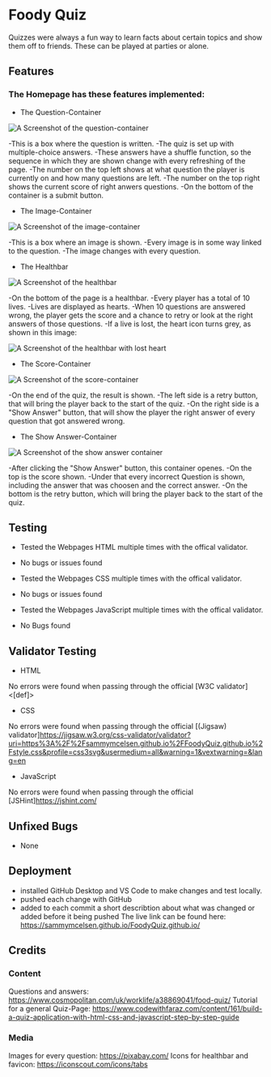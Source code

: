 # Foody Quiz

Quizzes were always a fun way to learn facts about certain topics and show them off to friends.
These can be played at parties or alone.

## Features

### The Homepage has these features implemented:

+ The Question-Container

![A Screenshot of the question-container](./screenshots\Question-Container.png)

-This is a box where the question is written.
-The quiz is set up with multiple-choice answers.
-These answers have a shuffle function, so the sequence in which they are shown change with every refreshing of the page.
-The number on the top left shows at what question the player is currently on and how many questions are left.
-The number on the top right shows the current score of right anwers questions.
-On the bottom of the container is a submit button.

+ The Image-Container

![A Screenshot of the image-container](./screenshots/Image-Container.png)

-This is a box where an image is shown.
-Every image is in some way linked to the question.
-The image changes with every question.

+ The Healthbar

![A Screenshot of the healthbar](./screenshots/Healthbar.png)

-On the bottom of the page is a healthbar.
-Every player has a total of 10 lives.
-Lives are displayed as hearts.
-When 10 questions are answered wrong, the player gets the score and a chance to retry or look at the right answers of those questions.
-If a live is lost, the heart icon turns grey, as shown in this image:

![A Screenshot of the healthbar with lost heart](./screenshots/Healthbar-LostHeart.png)

+ The Score-Container

![A Screenshot of the score-container](./screenshots/Score-Container.png)

-On the end of the quiz, the result is shown.
-The left side is a retry button, that will bring the player back to the start of the quiz.
-On the right side is a "Show Answer" button, that will show the player the right answer of every question that got answered wrong.

+ The Show Answer-Container

![A Screenshot of the show answer container](./screenshots/ShowAnswer-Container.png)

-After clicking the "Show Answer" button, this container openes.
-On the top is the score shown.
-Under that every incorrect Question is shown, including the answer that was choosen and the correct answer.
-On the bottom is the retry button, which will bring the player back to the start of the quiz.


## Testing

+ Tested the Webpages HTML multiple times with the offical validator.
+ No bugs or issues found

+ Tested the Webpages CSS multiple times with the offical validator.
+ No bugs or issues found

+ Tested the Webpages JavaScript multiple times with the offical validator.
+ No Bugs found 

## Validator Testing

+ HTML

No errors were found when passing through the official [W3C validator]<[def]>

+ CSS

No errors were found when passing through the official [(Jigsaw) validator]<https://jigsaw.w3.org/css-validator/validator?uri=https%3A%2F%2Fsammymcelsen.github.io%2FFoodyQuiz.github.io%2Fstyle.css&profile=css3svg&usermedium=all&warning=1&vextwarning=&lang=en>

+ JavaScript

No errors were found when passing through the official [JSHint]<https://jshint.com/>

## Unfixed Bugs

+ None

## Deployment

+ installed GitHub Desktop and VS Code to make changes and test locally.
+ pushed each change with GitHub
+ added to each commit a short describtion about what was changed or added before it being pushed
The live link can be found here: <https://sammymcelsen.github.io/FoodyQuiz.github.io/>

## Credits

### Content

Questions and answers: <https://www.cosmopolitan.com/uk/worklife/a38869041/food-quiz/>
Tutorial for a general Quiz-Page: <https://www.codewithfaraz.com/content/161/build-a-quiz-application-with-html-css-and-javascript-step-by-step-guide>

### Media

Images for every question: <https://pixabay.com/>
Icons for healthbar and favicon: <https://iconscout.com/icons/tabs>
